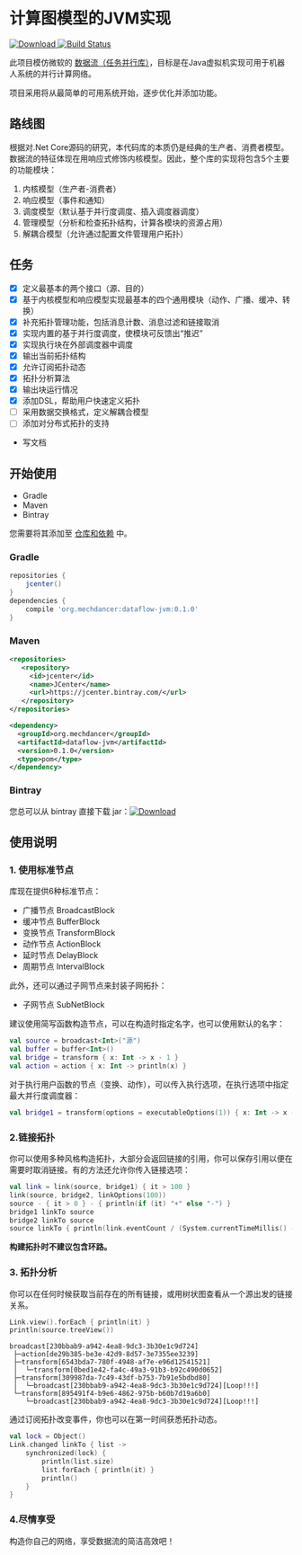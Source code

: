 # 计算图模型的JVM实现

[![Download](https://api.bintray.com/packages/mechdancer/maven/dataflow-jvm/images/download.svg) ](https://bintray.com/mechdancer/maven/dataflow-jvm/_latestVersion) [![Build Status](https://www.travis-ci.org/MechDancer/dataflow-jvm.svg?branch=master)](https://www.travis-ci.org/MechDancer/dataflow-jvm)

此项目模仿微软的 [数据流（任务并行库）](https://docs.microsoft.com/zh-cn/dotnet/standard/parallel-programming/dataflow-task-parallel-library?view=netcore-2.1)，目标是在Java虚拟机实现可用于机器人系统的并行计算网络。

项目采用将从最简单的可用系统开始，逐步优化并添加功能。

## 路线图

根据对.Net Core源码的研究，本代码库的本质仍是经典的生产者、消费者模型。数据流的特征体现在用响应式修饰内核模型。因此，整个库的实现将包含5个主要的功能模块：

1. 内核模型（生产者-消费者）
2. 响应模型（事件和通知）
3. 调度模型（默认基于并行度调度、插入调度器调度）
4. 管理模型（分析和检查拓扑结构，计算各模块的资源占用）
5. 解耦合模型（允许通过配置文件管理用户拓扑） 

## 任务

- [x] 定义最基本的两个接口（源、目的）
- [x] 基于内核模型和响应模型实现最基本的四个通用模块（动作、广播、缓冲、转换）
- [x] 补充拓扑管理功能，包括消息计数、消息过滤和链接取消
- [x] 实现内置的基于并行度调度，使模块可反馈出“推迟”
- [x] 实现执行块在外部调度器中调度
- [x] 输出当前拓扑结构
- [x] 允许订阅拓扑动态
- [x] 拓扑分析算法
- [x] 输出块运行情况
- [x] 添加DSL，帮助用户快速定义拓扑
- [ ] 采用数据交换格式，定义解耦合模型
- [ ] 添加对分布式拓扑的支持
* 写文档

## 开始使用

* Gradle
* Maven
* Bintray

您需要将其添加至  [仓库和依赖](https://docs.gradle.org/current/userguide/declaring_dependencies.html) 中。

### Gradle

```groovy
repositories {
    jcenter()
}
dependencies {
    compile 'org.mechdancer:dataflow-jvm:0.1.0'
}
```

### Maven

```xml
<repositories>
   <repository>
     <id>jcenter</id>
     <name>JCenter</name>
     <url>https://jcenter.bintray.com/</url>
   </repository>
</repositories>

<dependency>
  <groupId>org.mechdancer</groupId>
  <artifactId>dataflow-jvm</artifactId>
  <version>0.1.0</version>
  <type>pom</type>
</dependency>
```

### Bintray

您总可以从 bintray 直接下载 jar：[![Download](https://api.bintray.com/packages/mechdancer/maven/dataflow-jvm/images/download.svg) ](https://bintray.com/mechdancer/maven/dataflow-jvm/_latestVersion)

## 使用说明

### 1. 使用标准节点

库现在提供6种标准节点：

* 广播节点 BroadcastBlock
* 缓冲节点 BufferBlock
* 变换节点 TransformBlock
* 动作节点 ActionBlock
* 延时节点 DelayBlock
* 周期节点 IntervalBlock

此外，还可以通过子网节点来封装子网拓扑：

* 子网节点 SubNetBlock

建议使用简写函数构造节点，可以在构造时指定名字，也可以使用默认的名字：

```kotlin
val source = broadcast<Int>("源")
val buffer = buffer<Int>()
val bridge = transform { x: Int -> x - 1 }
val action = action { x: Int -> println(x) }
```

对于执行用户函数的节点（变换、动作），可以传入执行选项，在执行选项中指定最大并行度调度器：

```kotlin
val bridge1 = transform(options = executableOptions(1)) { x: Int -> x - 1 }
```

### 2.链接拓扑

你可以使用多种风格构造拓扑，大部分会返回链接的引用，你可以保存引用以便在需要时取消链接。有的方法还允许你传入链接选项：

```kotlin
val link = link(source, bridge1) { it > 100 }
link(source, bridge2, linkOptions(100))
source - { it > 0 } - { println(if (it) "+" else "-") }
bridge1 linkTo source
bridge2 linkTo source
source linkTo { println(link.eventCount / (System.currentTimeMillis() - begin)) }
```

**构建拓扑时不建议包含环路。**

### 3. 拓扑分析

你可以在任何时候获取当前存在的所有链接，或用树状图查看从一个源出发的链接关系。

```kotlin
Link.view().forEach { println(it) }
println(source.treeView())
```

```
broadcast[230bbab9-a942-4ea8-9dc3-3b30e1c9d724]
 ├─action[de29b385-be3e-42d9-8d57-3e7355ee3239]
 ├─transform[6543bda7-780f-4948-af7e-e96d12541521]
 │  └─transform[0bed1e42-fa4c-49a3-91b3-b92c490d0652]
 ├─transform[309987da-7c49-43df-b753-7b91e5bdbd80]
 │  └─broadcast[230bbab9-a942-4ea8-9dc3-3b30e1c9d724][Loop!!!]
 └─transform[895491f4-b9e6-4862-975b-b60b7d19a6b0]
    └─broadcast[230bbab9-a942-4ea8-9dc3-3b30e1c9d724][Loop!!!]
```

通过订阅拓扑改变事件，你也可以在第一时间获悉拓扑动态。

```kotlin
val lock = Object()
Link.changed linkTo { list ->
	synchronized(lock) {
		println(list.size)
		list.forEach { println(it) }
		println()
	}
}
```

### 4.尽情享受

构造你自己的网络，享受数据流的简洁高效吧！
